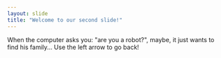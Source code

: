 ```yaml
---
layout: slide
title: "Welcome to our second slide!"
---
```

When the computer asks you: "are you a robot?", maybe, it just wants to find his family...
Use the left arrow to go back!

